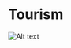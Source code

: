 # Tourism 
![Alt text](https://res.cloudinary.com/dku4vsluy/image/upload/v1736216591/loxvg10niiffvnljfglp.png)

